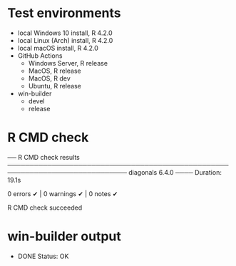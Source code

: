 # Test environments

- local Windows 10 install, R 4.2.0
- local Linux (Arch) install, R 4.2.0
- local macOS install, R 4.2.0
- GitHub Actions
   - Windows Server, R release
   - MacOS, R release
   - MacOS, R dev
   - Ubuntu, R release
- win-builder
   - devel
   - release


# R CMD check

── R CMD check results ───────────────────────────────────────────────────────────────────────────── diagonals 6.4.0 ────
Duration: 19.1s

0 errors ✔ | 0 warnings ✔ | 0 notes ✔

R CMD check succeeded


# win-builder output

* DONE
Status: OK
